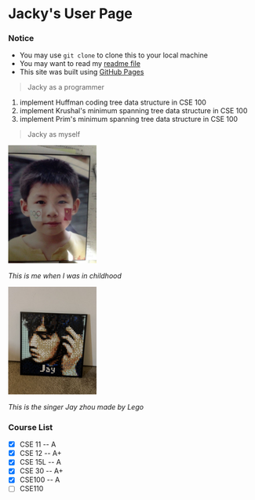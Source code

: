 # Jacky's User Page

### Notice
- You may use `git clone` to clone this to your local machine
- You may want to read my [readme file](README.md)
- This site was built using [GitHub Pages](https://J4cky1ove.github.io/CSE110_Lab0-1)

> Jacky as a programmer
> 
1. implement Huffman coding tree data structure in CSE 100
2. implement Krushal's minimum spanning tree data structure in CSE 100
3. implement Prim's minimum spanning tree data structure in CSE 100

> Jacky as myself

<img src="profile.jpeg" alt="profile" width="180"/>

*This is me when I was in childhood*

<img src="Lego.jpeg" alt="Lego" width="180"/>

*This is the singer Jay zhou made by Lego*

### Course List
- [x] CSE 11 -- A
- [x] CSE 12 -- A+
- [x] CSE 15L -- A
- [x] CSE 30 -- A+
- [x] CSE100 -- A
- [ ] CSE110
